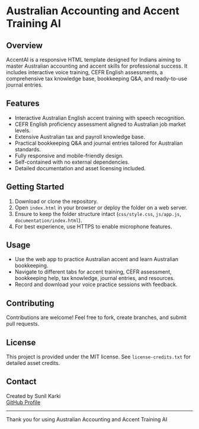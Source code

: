 # Australian Accounting and Accent Training AI

## Overview
AccentAI is a responsive HTML template designed for Indians aiming to master Australian accounting and accent skills for professional success. It includes interactive voice training, CEFR English assessments, a comprehensive tax knowledge base, bookkeeping Q&A, and ready-to-use journal entries.

## Features
- Interactive Australian English accent training with speech recognition.
- CEFR English proficiency assessment aligned to Australian job market levels.
- Extensive Australian tax and payroll knowledge base.
- Practical bookkeeping Q&A and journal entries tailored for Australian standards.
- Fully responsive and mobile-friendly design.
- Self-contained with no external dependencies.
- Detailed documentation and asset licensing included.

## Getting Started
1. Download or clone the repository.
2. Open `index.html` in your browser or deploy the folder on a web server.
3. Ensure to keep the folder structure intact (`css/style.css`, `js/app.js`, `documentation/index.html`).
4. For best experience, use HTTPS to enable microphone features.

## Usage
- Use the web app to practice Australian accent and learn Australian bookkeeping.
- Navigate to different tabs for accent training, CEFR assessment, bookkeeping help, tax knowledge, journal entries, and resources.
- Record and download your voice practice sessions with feedback.

## Contributing
Contributions are welcome! Feel free to fork, create branches, and submit pull requests.

## License
This project is provided under the MIT license. See `license-credits.txt` for detailed asset credits.

## Contact
Created by Sunil Karki  
[GitHub Profile](https://github.com/yourusername)

---

Thank you for using Australian Accounting and Accent Training AI
